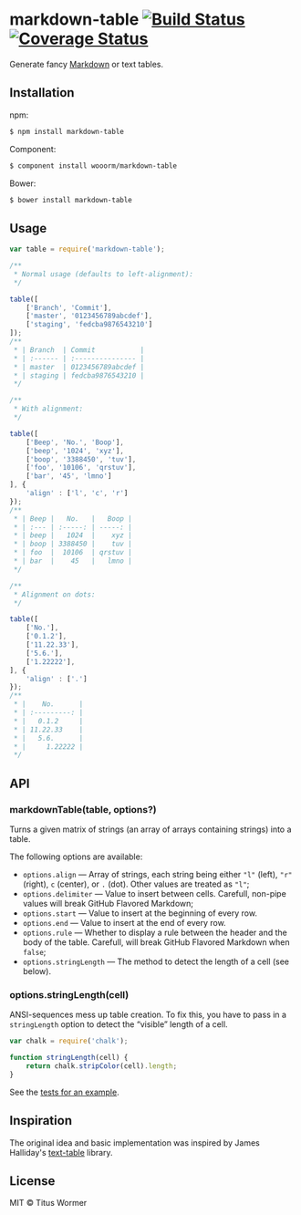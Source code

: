 # markdown-table [![Build Status](https://img.shields.io/travis/wooorm/markdown-table.svg?style=flat)](https://travis-ci.org/wooorm/markdown-table) [![Coverage Status](https://img.shields.io/coveralls/wooorm/markdown-table.svg?style=flat)](https://coveralls.io/r/wooorm/markdown-table?branch=master)

Generate fancy [Markdown](https://help.github.com/articles/github-flavored-markdown/#tables) or text tables.

## Installation

npm:
```sh
$ npm install markdown-table
```

Component:
```sh
$ component install wooorm/markdown-table
```

Bower:
```sh
$ bower install markdown-table
```

## Usage

```js
var table = require('markdown-table');

/**
 * Normal usage (defaults to left-alignment):
 */

table([
    ['Branch', 'Commit'],
    ['master', '0123456789abcdef'],
    ['staging', 'fedcba9876543210']
]);
/**
 * | Branch  | Commit           |
 * | :------ | :--------------- |
 * | master  | 0123456789abcdef |
 * | staging | fedcba9876543210 |
 */

/**
 * With alignment:
 */

table([
    ['Beep', 'No.', 'Boop'],
    ['beep', '1024', 'xyz'],
    ['boop', '3388450', 'tuv'],
    ['foo', '10106', 'qrstuv'],
    ['bar', '45', 'lmno']
], {
    'align' : ['l', 'c', 'r']
});
/**
 * | Beep |   No.   |   Boop |
 * | :--- | :-----: | -----: |
 * | beep |   1024  |    xyz |
 * | boop | 3388450 |    tuv |
 * | foo  |  10106  | qrstuv |
 * | bar  |    45   |   lmno |
 */

/**
 * Alignment on dots:
 */

table([
    ['No.'],
    ['0.1.2'],
    ['11.22.33'],
    ['5.6.'],
    ['1.22222'],
], {
    'align' : ['.']
});
/**
 * |    No.      |
 * | :---------: |
 * |   0.1.2     |
 * | 11.22.33    |
 * |   5.6.      |
 * |     1.22222 |
 */
```

## API

### markdownTable(table, options?)

Turns a given matrix of strings (an array of arrays containing strings) into a table.

The following options are available:

- `options.align`  — Array of strings, each string being either `"l"` (left), `"r"` (right), `c` (center), or `.` (dot). Other values are treated as `"l"`;
- `options.delimiter` — Value to insert between cells. Carefull, non-pipe values will break GitHub Flavored Markdown;
- `options.start` — Value to insert at the beginning of every row.
- `options.end` — Value to insert at the end of every row.
- `options.rule` — Whether to display a rule between the header and the body of the table. Carefull, will break GitHub Flavored Markdown when `false`;
- `options.stringLength` — The method to detect the length of a cell (see below).

### options.stringLength(cell)

ANSI-sequences mess up table creation. To fix this, you have to pass in a `stringLength` option to detect the “visible” length of a cell.

```js
var chalk = require('chalk');

function stringLength(cell) {
    return chalk.stripColor(cell).length;
}
```

See the [tests for an example](spec/markdown-table.spec.js).

## Inspiration

The original idea and basic implementation was inspired by James Halliday's [text-table](https://github.com/substack/text-table) library.

## License

MIT © Titus Wormer
